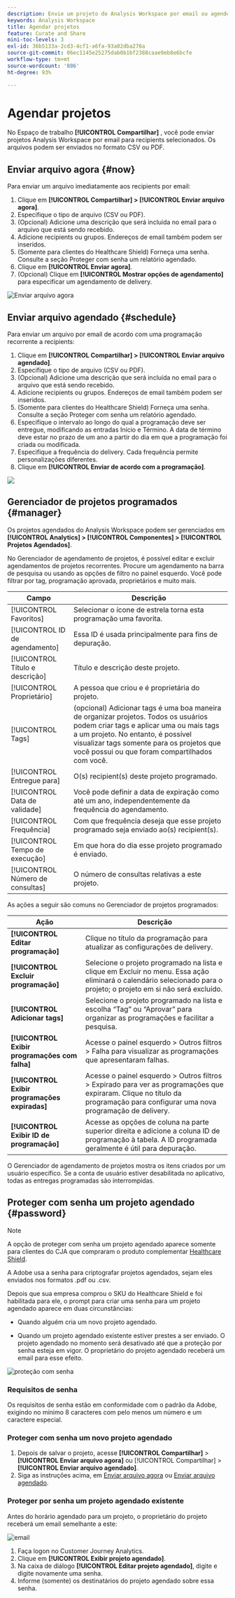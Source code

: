 ```yaml
---
description: Envie um projeto do Analysis Workspace por email ou agende o seu envio.
keywords: Analysis Workspace
title: Agendar projetos
feature: Curate and Share
mini-toc-levels: 3
exl-id: 36b5133a-2cd3-4cf1-a6fa-93a02dba276a
source-git-commit: 06ec1145e25275dab0b1bf2388caae9eb8e6bcfe
workflow-type: tm+mt
source-wordcount: '886'
ht-degree: 93%

---
```


# Agendar projetos

No Espaço de trabalho **[!UICONTROL Compartilhar]** , você pode enviar projetos Analysis Workspace por email para recipients selecionados. Os arquivos podem ser enviados no formato CSV ou PDF.

## Enviar arquivo agora {#now}

Para enviar um arquivo imediatamente aos recipients por email:

1. Clique em **[!UICONTROL Compartilhar] > [!UICONTROL Enviar arquivo agora]**.
1. Especifique o tipo de arquivo (CSV ou PDF).
1. (Opcional) Adicione uma descrição que será incluída no email para o arquivo que está sendo recebido.
1. Adicione recipients ou grupos. Endereços de email também podem ser inseridos.
1. (Somente para clientes do Healthcare Shield) Forneça uma senha. Consulte a seção Proteger com senha um relatório agendado.
1. Clique em **[!UICONTROL Enviar agora]**.
1. (Opcional) Clique em **[!UICONTROL Mostrar opções de agendamento]** para especificar um agendamento de delivery.

![Enviar arquivo agora](assets/send-file-no-scheduling-options.JPG)

## Enviar arquivo agendado {#schedule}

Para enviar um arquivo por email de acordo com uma programação recorrente a recipients:

1. Clique em **[!UICONTROL Compartilhar] > [!UICONTROL Enviar arquivo agendado]**.
1. Especifique o tipo de arquivo (CSV ou PDF).
1. (Opcional) Adicione uma descrição que será incluída no email para o arquivo que está sendo recebido.
1. Adicione recipients ou grupos. Endereços de email também podem ser inseridos.
1. (Somente para clientes do Healthcare Shield) Forneça uma senha. Consulte a seção Proteger com senha um relatório agendado.
1. Especifique o intervalo ao longo do qual a programação deve ser entregue, modificando as entradas Início e Término. A data de término deve estar no prazo de um ano a partir do dia em que a programação foi criada ou modificada.
1. Especifique a frequência do delivery. Cada frequência permite personalizações diferentes.
1. Clique em **[!UICONTROL Enviar de acordo com a programação]**.

![](assets/send-file.JPG)

## Gerenciador de projetos programados {#manager}

Os projetos agendados do Analysis Workspace podem ser gerenciados em **[!UICONTROL Analytics] > [!UICONTROL Componentes] > [!UICONTROL Projetos Agendados]**.

No Gerenciador de agendamento de projetos, é possível editar e excluir agendamentos de projetos recorrentes. Procure um agendamento na barra de pesquisa ou usando as opções de filtro no painel esquerdo. Você pode filtrar por tag, programação aprovada, proprietários e muito mais.

| Campo | Descrição |
| --- | --- |
| [!UICONTROL Favoritos] | Selecionar o ícone de estrela torna esta programação uma favorita. |
| [!UICONTROL ID de agendamento] | Essa ID é usada principalmente para fins de depuração. |
| [!UICONTROL Título e descrição] | Título e descrição deste projeto. |
| [!UICONTROL Proprietário] | A pessoa que criou e é proprietária do projeto. |
| [!UICONTROL Tags] | (opcional) Adicionar tags é uma boa maneira de organizar projetos. Todos os usuários podem criar tags e aplicar uma ou mais tags a um projeto. No entanto, é possível visualizar tags somente para os projetos que você possui ou que foram compartilhados com você. |
| [!UICONTROL Entregue para] | O(s) recipient(s) deste projeto programado. |
| [!UICONTROL Data de validade] | Você pode definir a data de expiração como até um ano, independentemente da frequência do agendamento. |
| [!UICONTROL Frequência] | Com que frequência deseja que esse projeto programado seja enviado ao(s) recipient(s). |
| [!UICONTROL Tempo de execução] | Em que hora do dia esse projeto programado é enviado. |
| [!UICONTROL Número de consultas] | O número de consultas relativas a este projeto. |

As ações a seguir são comuns no Gerenciador de projetos programados:

| Ação | Descrição |
|---|---|
| **[!UICONTROL Editar programação]** | Clique no título da programação para atualizar as configurações de delivery. |
| **[!UICONTROL Excluir programação]** | Selecione o projeto programado na lista e clique em Excluir no menu. Essa ação eliminará o calendário selecionado para o projeto; o projeto em si não será excluído. |
| **[!UICONTROL Adicionar tags]** | Selecione o projeto programado na lista e escolha “Tag” ou “Aprovar” para organizar as programações e facilitar a pesquisa. |
| **[!UICONTROL Exibir programações com falha]** | Acesse o painel esquerdo > Outros filtros > Falha para visualizar as programações que apresentaram falhas. |
| **[!UICONTROL Exibir programações expiradas]** | Acesse o painel esquerdo > Outros filtros > Expirado para ver as programações que expiraram. Clique no título da programação para configurar uma nova programação de delivery. |
| **[!UICONTROL Exibir ID de programação]** | Acesse as opções de coluna na parte superior direita e adicione a coluna ID de programação à tabela. A ID programada geralmente é útil para depuração. |

O Gerenciador de agendamento de projetos mostra os itens criados por um usuário específico. Se a conta de usuário estiver desabilitada no aplicativo, todas as entregas programadas são interrompidas.

## Proteger com senha um projeto agendado {#password}

>[!NOTE]
>
>A opção de proteger com senha um projeto agendado aparece somente para clientes do CJA que compraram o produto complementar [Healthcare Shield](https://business.adobe.com/br/solutions/experience-cloud-for-healthcare.html).

A Adobe usa a senha para criptografar projetos agendados, sejam eles enviados nos formatos .pdf ou .csv.

Depois que sua empresa comprou o SKU do Healthcare Shield e foi habilitada para ele, o prompt para criar uma senha para um projeto agendado aparece em duas circunstâncias:

* Quando alguém cria um novo projeto agendado.

* Quando um projeto agendado existente estiver prestes a ser enviado. O projeto agendado no momento será desativado até que a proteção por senha esteja em vigor. O proprietário do projeto agendado receberá um email para esse efeito.

![proteção com senha](assets/password.png)

### Requisitos de senha

Os requisitos de senha estão em conformidade com o padrão da Adobe, exigindo no mínimo 8 caracteres com pelo menos um número e um caractere especial.

### Proteger com senha um novo projeto agendado

1. Depois de salvar o projeto, acesse **[!UICONTROL Compartilhar]** > **[!UICONTROL Enviar arquivo agora]** ou [!UICONTROL Compartilhar] > **[!UICONTROL Enviar arquivo agendado]**.
1. Siga as instruções acima, em [Enviar arquivo agora](https://experienceleague.adobe.com/docs/analytics-platform/using/cja-workspace/curate-share/t-schedule-report.html?lang=pt-BR#now) ou [Enviar arquivo agendado](https://experienceleague.adobe.com/docs/analytics-platform/using/cja-workspace/curate-share/t-schedule-report.html?lang=pt-BR#schedule).

### Proteger por senha um projeto agendado existente

Antes do horário agendado para um projeto, o proprietário do projeto receberá um email semelhante a este:

![email](assets/email-password.png)

1. Faça logon no Customer Journey Analytics.
1. Clique em **[!UICONTROL Exibir projeto agendado]**.
1. Na caixa de diálogo **[!UICONTROL Editar projeto agendado]**, digite e digite novamente uma senha.
1. Informe (somente) os destinatários do projeto agendado sobre essa senha.


